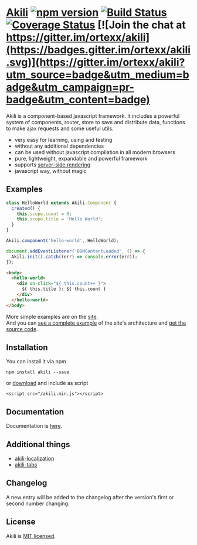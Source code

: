 # [Akili](http://akilijs.com) [![npm version](https://badge.fury.io/js/akili.svg)](https://badge.fury.io/js/akili) [![Build Status](https://travis-ci.org/ortexx/akili.svg?branch=master)](https://travis-ci.org/ortexx/akili) [![Coverage Status](https://coveralls.io/repos/github/ortexx/akili/badge.svg?branch=master)](https://coveralls.io/github/ortexx/akili?branch=master) [![Join the chat at https://gitter.im/ortexx/akili](https://badges.gitter.im/ortexx/akili.svg)](https://gitter.im/ortexx/akili?utm_source=badge&utm_medium=badge&utm_campaign=pr-badge&utm_content=badge)

Akili is a component-based javascript framework. 
It includes a powerful system of components, router, store to save and distribute data, functions to make ajax requests and some useful utils.

* very easy for learning, using and testing
* without any additional dependencies
* can be used without javascript compilation in all modern browsers
* pure, lightweight, expandable and powerful framework
* supports [server-side rendering](https://github.com/ortexx/akili-connect)
* javascript way, without magic

## Examples

```js
class HelloWorld extends Akili.Component {
  created() {
    this.scope.count = 0;
    this.scope.title = 'Hello World';
  }
}

Akili.component('hello-world', HelloWorld);

document.addEventListener('DOMContentLoaded', () => {
  Akili.init().catch((err) => console.error(err));
});
```

```html
<body>
  <hello-world>
    <div on-click="${ this.count++ }">
      ${ this.title }: ${ this.count }
    </div>
  </hello-world>
</body>
```

More simple examples are on the [site](https://akilijs.com).  
And you can [see a complete example](https://example.akilijs.com) of the site's architecture and [get the source code](https://github.com/ortexx/akili-example).

## Installation
You can install it via npm

```
npm install akili --save
```

or [download](https://akilijs.com/js/libs/akili.min.js) and include as script
 
```
<script src="/akili.min.js"></script>
```

## Documentation
Documentation is [here](https://akilijs.com/docs/getting-started).

## Additional things
* [akili-localization](https://github.com/ortexx/akili-localization)
* [akili-tabs](https://github.com/ortexx/akili-tabs) 

## Changelog
A new entry will be added to the changelog after the version's first or second number changing.

## License
Akili is [MIT licensed](/LICENSE).


 

